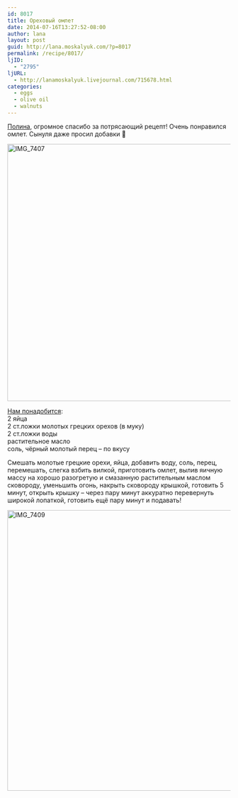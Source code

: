 ```yaml
---
id: 8017
title: Ореховый омлет
date: 2014-07-16T13:27:52-08:00
author: lana
layout: post
guid: http://lana.moskalyuk.com/?p=8017
permalink: /recipe/8017/
ljID:
  - "2795"
ljURL:
  - http://lanamoskalyuk.livejournal.com/715678.html
categories:
  - eggs
  - olive oil
  - walnuts
---
```

[Полина](http://sunpolina.livejournal.com/90831.html), огромное спасибо за потрясающий рецепт! Очень понравился омлет. Сынуля даже просил добавки 🙂

[<img loading="lazy" src="https://farm6.staticflickr.com/5560/14648766066_659b1ab28a_c.jpg" alt="IMG_7407" width="800" height="580" />](https://www.flickr.com/photos/67405678@N00/14648766066 "IMG_7407 by lana.moskalyuk, on Flickr")

[Нам понадобится](http://sunpolina.livejournal.com/90831.html):  
2 яйца  
2 ст.ложки молотых грецких орехов (в муку)  
2 ст.ложки воды  
растительное масло  
соль, чёрный молотый перец &#8211; по вкусу

Смешать молотые грецкие орехи, яйца, добавить воду, соль, перец, перемешать, слегка взбить вилкой, приготовить омлет, вылив яичную массу на хорошо разогретую и смазанную растительным маслом сковороду, уменьшить огонь, накрыть сковороду крышкой, готовить 5 минут, открыть крышку &#8211; через пару минут аккуратно перевернуть широкой лопаткой, готовить ещё пару минут и подавать!

<img loading="lazy" src="https://farm4.staticflickr.com/3867/14485137518_b9465092ca_c.jpg" alt="IMG_7409" width="800" height="633" />